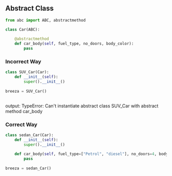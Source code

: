 ## Abstract Class

```python
from abc import ABC, abstractmethod

class Car(ABC):
    
    @abstractmethod
    def car_body(self, fuel_type, no_doors, body_color):
        pass
```

### Incorrect Way
```python
class SUV_Car(Car):
    def __init__(self):
        super().__init__()
        
breeza = SUV_Car()
        
```
output: 
TypeError: Can't instantiate abstract class SUV_Car with abstract method car_body

### Correct Way

```python
class sedan_Car(Car):
    def __init__(self):
        super().__init__()
        
    def car_body(self, fuel_type=["Petrol", "diesel"], no_doors=4, body_color="white"):
        pass
        
breeza = sedan_Car()
```